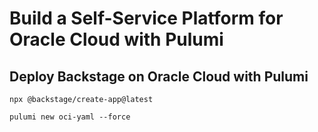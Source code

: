 # Build a Self-Service Platform for Oracle Cloud with Pulumi

## Deploy Backstage on Oracle Cloud with Pulumi

```shell
npx @backstage/create-app@latest
```

```
pulumi new oci-yaml --force 

```
